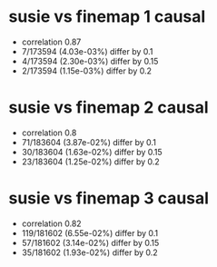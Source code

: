 # susie vs finemap  1 causal

- correlation 0.87
- 7/173594 (4.03e-03%) differ by 0.1
- 4/173594 (2.30e-03%) differ by 0.15
- 2/173594 (1.15e-03%) differ by 0.2


# susie vs finemap  2 causal

- correlation 0.8
- 71/183604 (3.87e-02%) differ by 0.1
- 30/183604 (1.63e-02%) differ by 0.15
- 23/183604 (1.25e-02%) differ by 0.2


# susie vs finemap  3 causal

- correlation 0.82
- 119/181602 (6.55e-02%) differ by 0.1
- 57/181602 (3.14e-02%) differ by 0.15
- 35/181602 (1.93e-02%) differ by 0.2



